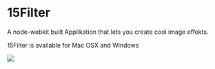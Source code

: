 # 15Filter
A node-webkit built Applikation that lets you create cool image effekts.

15Filter is available for Mac OSX and Windows

<img src="https://cloud.githubusercontent.com/assets/3873824/6319308/ec674dd8-bab7-11e4-9294-3578085726e0.png">
